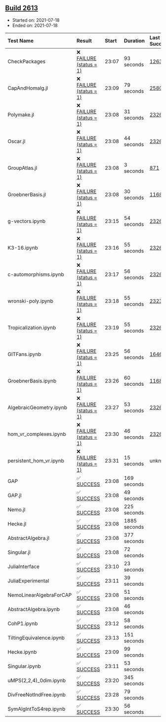 ## [Build 2613](https://oscarci.mathematik.uni-kl.de/job/oscar-stable/2613/)

* Started on: 2021-07-18
* Ended on: 2021-07-18

| Test Name    | Result | Start | Duration | Last Success | First Failure |
|:-------------|:-------|:------|:---------|:-------------|:--------------|
| CheckPackages | ❌ [FAILURE (status = 1)](https://oscarci.mathematik.uni-kl.de/job/oscar-stable/2613/artifact/logs/build-2613/CheckPackages.log) | 23:07 | 93 seconds | [1263](https://oscarci.mathematik.uni-kl.de/job/oscar-stable/1263/) | [1264](https://oscarci.mathematik.uni-kl.de/job/oscar-stable/1264/) |
| CapAndHomalg.jl | ❌ [FAILURE (status = 1)](https://oscarci.mathematik.uni-kl.de/job/oscar-stable/2613/artifact/logs/build-2613/CapAndHomalg.jl.log) | 23:09 | 79 seconds | [2580](https://oscarci.mathematik.uni-kl.de/job/oscar-stable/2580/) | [2581](https://oscarci.mathematik.uni-kl.de/job/oscar-stable/2581/) |
| Polymake.jl | ❌ [FAILURE (status = 1)](https://oscarci.mathematik.uni-kl.de/job/oscar-stable/2613/artifact/logs/build-2613/Polymake.jl.log) | 23:08 | 31 seconds | [2326](https://oscarci.mathematik.uni-kl.de/job/oscar-stable/2326/) | [2327](https://oscarci.mathematik.uni-kl.de/job/oscar-stable/2327/) |
| Oscar.jl | ❌ [FAILURE (status = 1)](https://oscarci.mathematik.uni-kl.de/job/oscar-stable/2613/artifact/logs/build-2613/Oscar.jl.log) | 23:08 | 44 seconds | [2326](https://oscarci.mathematik.uni-kl.de/job/oscar-stable/2326/) | [2327](https://oscarci.mathematik.uni-kl.de/job/oscar-stable/2327/) |
| GroupAtlas.jl | ❌ [FAILURE (status = 1)](https://oscarci.mathematik.uni-kl.de/job/oscar-stable/2613/artifact/logs/build-2613/GroupAtlas.jl.log) | 23:08 | 3 seconds | [871](https://oscarci.mathematik.uni-kl.de/job/oscar-stable/871/) | [872](https://oscarci.mathematik.uni-kl.de/job/oscar-stable/872/) |
| GroebnerBasis.jl | ❌ [FAILURE (status = 1)](https://oscarci.mathematik.uni-kl.de/job/oscar-stable/2613/artifact/logs/build-2613/GroebnerBasis.jl.log) | 23:08 | 30 seconds | [1168](https://oscarci.mathematik.uni-kl.de/job/oscar-stable/1168/) | [1169](https://oscarci.mathematik.uni-kl.de/job/oscar-stable/1169/) |
| g-vectors.ipynb | ❌ [FAILURE (status = 1)](https://oscarci.mathematik.uni-kl.de/job/oscar-stable/2613/artifact/logs/build-2613/g-vectors.ipynb.log) | 23:15 | 54 seconds | [2326](https://oscarci.mathematik.uni-kl.de/job/oscar-stable/2326/) | [2327](https://oscarci.mathematik.uni-kl.de/job/oscar-stable/2327/) |
| K3-16.ipynb | ❌ [FAILURE (status = 1)](https://oscarci.mathematik.uni-kl.de/job/oscar-stable/2613/artifact/logs/build-2613/K3-16.ipynb.log) | 23:16 | 55 seconds | [2326](https://oscarci.mathematik.uni-kl.de/job/oscar-stable/2326/) | [2327](https://oscarci.mathematik.uni-kl.de/job/oscar-stable/2327/) |
| c-automorphisms.ipynb | ❌ [FAILURE (status = 1)](https://oscarci.mathematik.uni-kl.de/job/oscar-stable/2613/artifact/logs/build-2613/c-automorphisms.ipynb.log) | 23:17 | 56 seconds | [2326](https://oscarci.mathematik.uni-kl.de/job/oscar-stable/2326/) | [2327](https://oscarci.mathematik.uni-kl.de/job/oscar-stable/2327/) |
| wronski-poly.ipynb | ❌ [FAILURE (status = 1)](https://oscarci.mathematik.uni-kl.de/job/oscar-stable/2613/artifact/logs/build-2613/wronski-poly.ipynb.log) | 23:18 | 55 seconds | [2323](https://oscarci.mathematik.uni-kl.de/job/oscar-stable/2323/) | [2324](https://oscarci.mathematik.uni-kl.de/job/oscar-stable/2324/) |
| Tropicalization.ipynb | ❌ [FAILURE (status = 1)](https://oscarci.mathematik.uni-kl.de/job/oscar-stable/2613/artifact/logs/build-2613/Tropicalization.ipynb.log) | 23:19 | 55 seconds | [2326](https://oscarci.mathematik.uni-kl.de/job/oscar-stable/2326/) | [2327](https://oscarci.mathematik.uni-kl.de/job/oscar-stable/2327/) |
| GITFans.ipynb | ❌ [FAILURE (status = 1)](https://oscarci.mathematik.uni-kl.de/job/oscar-stable/2613/artifact/logs/build-2613/GITFans.ipynb.log) | 23:25 | 56 seconds | [1646](https://oscarci.mathematik.uni-kl.de/job/oscar-stable/1646/) | [1647](https://oscarci.mathematik.uni-kl.de/job/oscar-stable/1647/) |
| GroebnerBasis.ipynb | ❌ [FAILURE (status = 1)](https://oscarci.mathematik.uni-kl.de/job/oscar-stable/2613/artifact/logs/build-2613/GroebnerBasis.ipynb.log) | 23:26 | 60 seconds | [1168](https://oscarci.mathematik.uni-kl.de/job/oscar-stable/1168/) | [1169](https://oscarci.mathematik.uni-kl.de/job/oscar-stable/1169/) |
| AlgebraicGeometry.ipynb | ❌ [FAILURE (status = 1)](https://oscarci.mathematik.uni-kl.de/job/oscar-stable/2613/artifact/logs/build-2613/AlgebraicGeometry.ipynb.log) | 23:27 | 53 seconds | [2326](https://oscarci.mathematik.uni-kl.de/job/oscar-stable/2326/) | [2327](https://oscarci.mathematik.uni-kl.de/job/oscar-stable/2327/) |
| hom_vr_complexes.ipynb | ❌ [FAILURE (status = 1)](https://oscarci.mathematik.uni-kl.de/job/oscar-stable/2613/artifact/logs/build-2613/hom_vr_complexes.ipynb.log) | 23:30 | 46 seconds | [2326](https://oscarci.mathematik.uni-kl.de/job/oscar-stable/2326/) | [2327](https://oscarci.mathematik.uni-kl.de/job/oscar-stable/2327/) |
| persistent_hom_vr.ipynb | ❌ [FAILURE (status = 1)](https://oscarci.mathematik.uni-kl.de/job/oscar-stable/2613/artifact/logs/build-2613/persistent_hom_vr.ipynb.log) | 23:31 | 15 seconds | unknown | unknown |
| GAP | ✅ [SUCCESS](https://oscarci.mathematik.uni-kl.de/job/oscar-stable/2613/artifact/logs/build-2613/GAP.log) | 23:08 | 169 seconds |  |  |
| GAP.jl | ✅ [SUCCESS](https://oscarci.mathematik.uni-kl.de/job/oscar-stable/2613/artifact/logs/build-2613/GAP.jl.log) | 23:08 | 49 seconds |  |  |
| Nemo.jl | ✅ [SUCCESS](https://oscarci.mathematik.uni-kl.de/job/oscar-stable/2613/artifact/logs/build-2613/Nemo.jl.log) | 23:08 | 225 seconds |  |  |
| Hecke.jl | ✅ [SUCCESS](https://oscarci.mathematik.uni-kl.de/job/oscar-stable/2613/artifact/logs/build-2613/Hecke.jl.log) | 23:08 | 1885 seconds |  |  |
| AbstractAlgebra.jl | ✅ [SUCCESS](https://oscarci.mathematik.uni-kl.de/job/oscar-stable/2613/artifact/logs/build-2613/AbstractAlgebra.jl.log) | 23:08 | 377 seconds |  |  |
| Singular.jl | ✅ [SUCCESS](https://oscarci.mathematik.uni-kl.de/job/oscar-stable/2613/artifact/logs/build-2613/Singular.jl.log) | 23:08 | 72 seconds |  |  |
| JuliaInterface | ✅ [SUCCESS](https://oscarci.mathematik.uni-kl.de/job/oscar-stable/2613/artifact/logs/build-2613/JuliaInterface.log) | 23:10 | 23 seconds |  |  |
| JuliaExperimental | ✅ [SUCCESS](https://oscarci.mathematik.uni-kl.de/job/oscar-stable/2613/artifact/logs/build-2613/JuliaExperimental.log) | 23:11 | 39 seconds |  |  |
| NemoLinearAlgebraForCAP | ✅ [SUCCESS](https://oscarci.mathematik.uni-kl.de/job/oscar-stable/2613/artifact/logs/build-2613/NemoLinearAlgebraForCAP.log) | 23:08 | 51 seconds |  |  |
| AbstractAlgebra.ipynb | ✅ [SUCCESS](https://oscarci.mathematik.uni-kl.de/job/oscar-stable/2613/artifact/logs/build-2613/AbstractAlgebra.ipynb.log) | 23:08 | 46 seconds |  |  |
| CohP1.ipynb | ✅ [SUCCESS](https://oscarci.mathematik.uni-kl.de/job/oscar-stable/2613/artifact/logs/build-2613/CohP1.ipynb.log) | 23:12 | 58 seconds |  |  |
| TiltingEquivalence.ipynb | ✅ [SUCCESS](https://oscarci.mathematik.uni-kl.de/job/oscar-stable/2613/artifact/logs/build-2613/TiltingEquivalence.ipynb.log) | 23:13 | 151 seconds |  |  |
| Hecke.ipynb | ✅ [SUCCESS](https://oscarci.mathematik.uni-kl.de/job/oscar-stable/2613/artifact/logs/build-2613/Hecke.ipynb.log) | 23:09 | 99 seconds |  |  |
| Singular.ipynb | ✅ [SUCCESS](https://oscarci.mathematik.uni-kl.de/job/oscar-stable/2613/artifact/logs/build-2613/Singular.ipynb.log) | 23:11 | 53 seconds |  |  |
| uMPS(2,2,4)_0dim.ipynb | ✅ [SUCCESS](https://oscarci.mathematik.uni-kl.de/job/oscar-stable/2613/artifact/logs/build-2613/uMPS-2-2-4-_0dim.ipynb.log) | 23:20 | 345 seconds |  |  |
| DivFreeNotIndFree.ipynb | ✅ [SUCCESS](https://oscarci.mathematik.uni-kl.de/job/oscar-stable/2613/artifact/logs/build-2613/DivFreeNotIndFree.ipynb.log) | 23:28 | 79 seconds |  |  |
| SymAlgIntToS4rep.ipynb | ✅ [SUCCESS](https://oscarci.mathematik.uni-kl.de/job/oscar-stable/2613/artifact/logs/build-2613/SymAlgIntToS4rep.ipynb.log) | 23:30 | 56 seconds |  |  |
